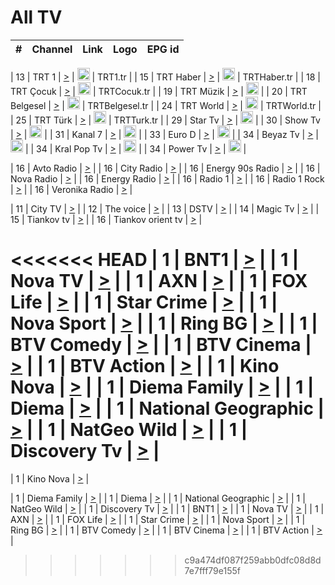<h1>All TV</h1>

| #   | Channel        | Link  | Logo | EPG id |
|:---:|:--------------:|:-----:|:----:|:------:|

| 13  | TRT 1            | [>](https://tv-trt1.medya.trt.com.tr/master.m3u8) | <img height="20" src="https://i.imgur.com/j786OLG.png"/> | TRT1.tr |
| 15  | TRT Haber        | [>](https://tv-trthaber.medya.trt.com.tr/master.m3u8) | <img height="20" src="https://i.imgur.com/OVfo8Ab.png"/> | TRTHaber.tr |
| 18  | TRT Çocuk        | [>](https://tv-trtcocuk.medya.trt.com.tr/master.m3u8) | <img height="20" src="https://i.imgur.com/QLFmD6d.png"/> | TRTCocuk.tr |
| 19  | TRT Müzik        | [>](https://tv-trtmuzik.medya.trt.com.tr/master.m3u8) | <img height="20" src="https://i.imgur.com/fIVFCEd.png"/> |
| 20  | TRT Belgesel     | [>](https://tv-trtbelgesel.medya.trt.com.tr/master.m3u8) | <img height="20" src="https://i.imgur.com/MGO87pe.png"/> | TRTBelgesel.tr |
| 24  | TRT World        | [>](https://tv-trtworld.medya.trt.com.tr/master.m3u8) | <img height="20" src="https://i.imgur.com/JEA2xpv.png"/> | TRTWorld.tr |
| 25  | TRT Türk         | [>](https://tv-trtturk.medya.trt.com.tr/master.m3u8) | <img height="20" src="https://i.imgur.com/OSTOQNw.png"/> | TRTTurk.tr |
| 29  | Star Tv   | [>](https://dogus-live.daioncdn.net/startv/startv_360p.m3u8) | <img height="20" src="https://i.imgur.com/IebUZx1.png"/> |
| 30  | Show Tv     | [>](https://ciner-live.daioncdn.net/showtv/showtv.m3u8) | <img height="20" src="https://i.imgur.com/IebUZx1.png"/> |
| 31  | Kanal 7     | [>](https://kanal7-live.daioncdn.net/kanal7/kanal7.m3u8) | <img height="20" src="https://i.imgur.com/IebUZx1.png"/> |
| 33  | Euro D    | [>](https://www.youtube.com/user/KanalD/live) | <img height="20" src="https://i.imgur.com/IebUZx1.png"/> |
| 34  | Beyaz Tv     | [>](https://beyaztv-live.daioncdn.net/beyaztv/beyaztv.m3u8) | <img height="20" src="https://i.imgur.com/IebUZx1.png"/> |
| 34  | Kral Pop Tv     | [>](https://www.youtube.com/watch?v=GuFTuKoXepw) | <img height="20" src="https://i.imgur.com/IebUZx1.png"/> |
| 34  | Power Tv     | [>](https://livetv.powerapp.com.tr/powerTV/powerhd.smil/chunklist.m3u8) | <img height="20" src="https://i.imgur.com/IebUZx1.png"/> |

| 16  | Avto Radio | [>](http://stream.metacast.eu/avtoradio.mp3.m3u) |
| 16  | City Radio | [>](http://stream.metacast.eu/city.aac.m3u) |
| 16  | Energy 90s Radio | [>](http://stream.metacast.eu/energy-90s.m3u) |
| 16  | Nova Radio | [>](http://stream.metacast.eu/nova.aac.m3u) |
| 16  | Energy Radio | [>](http://stream.metacast.eu/nrj.aac.m3u) |
| 16  | Radio 1 | [>](http://stream.metacast.eu/radio1.aac.m3u) |
| 16  | Radio 1 Rock | [>](http://stream.metacast.eu/radio1rock.aac.m3u) |
| 16  | Veronika Radio | [>](http://stream.metacast.eu/veronika.aac.m3u) |

| 11  | City TV | [>](https://tv.city.bg/play/tshls/citytv/index.m3u8) |
| 12  | The voice | [>](https://bss1.neterra.tv/thevoice/thevoice.m3u8) |
| 13  | DSTV | [>](http://46.249.95.140:8081/hls/data.m3u8) |
| 14  | Magic Tv | [>](https://bss1.neterra.tv/magictv/magictv.m3u8) |
| 15  | Tiankov tv | [>](https://streamer103.neterra.tv/tiankov-folk/live.m3u8) |
| 16  | Tiankov orient tv | [>](https://streamer103.neterra.tv/tiankov-orient/live.m3u8) |

<<<<<<< HEAD
| 1 | BNT1 | [>](https://ymkaya.xyz:43713/tv/bnt1/playlist.m3u8?wmsAuthSign=c2VydmVyX3RpbWU9Ni81LzIwMjUgMTowNTozNSBQTSZoYXNoX3ZhbHVlPTlaUFB4QnlsREc2aTM1a24xZkVObHc9PSZ2YWxpZG1pbnV0ZXM9NjA=) |
| 1 | Nova TV | [>](https://ymkaya.xyz:43713/tv/novatv/playlist.m3u8?wmsAuthSign=c2VydmVyX3RpbWU9Ni81LzIwMjUgMTowNTo0NSBQTSZoYXNoX3ZhbHVlPWsxQlQ4R0lpeFJFMTU4cUl4bm9jamc9PSZ2YWxpZG1pbnV0ZXM9NjA=) |
| 1 | AXN | [>](https://ymkaya.xyz:43713/tv/axn/playlist.m3u8?wmsAuthSign=c2VydmVyX3RpbWU9Ni81LzIwMjUgMTowNTo1NSBQTSZoYXNoX3ZhbHVlPWNieDNKRWlJK2ZLcnVyMnM2M3dZSnc9PSZ2YWxpZG1pbnV0ZXM9NjA=) |
| 1 | FOX Life | [>](https://ymkaya.xyz:43713/tv/foxlife/playlist.m3u8?wmsAuthSign=c2VydmVyX3RpbWU9Ni81LzIwMjUgMTowNjowNiBQTSZoYXNoX3ZhbHVlPUw0UklxMUo2Zml3UnhZcDZsS2dlRmc9PSZ2YWxpZG1pbnV0ZXM9NjA=) |
| 1 | Star Crime | [>](https://ymkaya.xyz:43713/tv/foxcrime/playlist.m3u8?wmsAuthSign=c2VydmVyX3RpbWU9Ni81LzIwMjUgMTowNjoxNSBQTSZoYXNoX3ZhbHVlPTRlYW9mT2FZUDkrZVZFTUJBaS8wYnc9PSZ2YWxpZG1pbnV0ZXM9NjA=) |
| 1 | Nova Sport | [>](https://ymkaya.xyz:43713/tv/novasport/playlist.m3u8?wmsAuthSign=c2VydmVyX3RpbWU9Ni81LzIwMjUgMTowNjoyNiBQTSZoYXNoX3ZhbHVlPUgxMlM5SDJicExrV1RrYUdGS1Zyb3c9PSZ2YWxpZG1pbnV0ZXM9NjA=) |
| 1 | Ring BG | [>](https://ymkaya.xyz:43713/tv/ringbg/playlist.m3u8?wmsAuthSign=c2VydmVyX3RpbWU9Ni81LzIwMjUgMTowNjozNiBQTSZoYXNoX3ZhbHVlPWpNMVQrWlBWYit6RHlDbFhJYUIvRlE9PSZ2YWxpZG1pbnV0ZXM9NjA=) |
| 1 | BTV Comedy | [>](https://ymkaya.xyz:43713/tv/btvcomedy/playlist.m3u8?wmsAuthSign=c2VydmVyX3RpbWU9Ni81LzIwMjUgMTowNjo0NiBQTSZoYXNoX3ZhbHVlPXkzSVZqcmRJWDNqYSs3eG5obmpsQVE9PSZ2YWxpZG1pbnV0ZXM9NjA=) |
| 1 | BTV Cinema | [>](https://ymkaya.xyz:43713/tv/btvcinema/playlist.m3u8?wmsAuthSign=c2VydmVyX3RpbWU9Ni81LzIwMjUgMTowNjo1NiBQTSZoYXNoX3ZhbHVlPWgxWjdyeWs2cFpCMVNYRXVHTXZnMWc9PSZ2YWxpZG1pbnV0ZXM9NjA=) |
| 1 | BTV Action | [>](https://ymkaya.xyz:43713/tv/btvaction/playlist.m3u8?wmsAuthSign=c2VydmVyX3RpbWU9Ni81LzIwMjUgMTowNzowNiBQTSZoYXNoX3ZhbHVlPWQrbEQyaVZNdzZhS1RnVlpFODZOeGc9PSZ2YWxpZG1pbnV0ZXM9NjA=) |
| 1 | Kino Nova | [>](https://ymkaya.xyz:43713/tv/kinonova/playlist.m3u8?wmsAuthSign=c2VydmVyX3RpbWU9Ni81LzIwMjUgMTowNzoxNiBQTSZoYXNoX3ZhbHVlPWpQWXB3UWdjd1lXam1TeENSZGZHTUE9PSZ2YWxpZG1pbnV0ZXM9NjA=) |
| 1 | Diema Family | [>](https://ymkaya.xyz:43713/tv/diemafamily/playlist.m3u8?wmsAuthSign=c2VydmVyX3RpbWU9Ni81LzIwMjUgMTowNzoyNiBQTSZoYXNoX3ZhbHVlPVEvakVVUmJabWEwd0NxcFJrTXBIb3c9PSZ2YWxpZG1pbnV0ZXM9NjA=) |
| 1 | Diema | [>](https://ymkaya.xyz:43713/tv/diema/playlist.m3u8?wmsAuthSign=c2VydmVyX3RpbWU9Ni81LzIwMjUgMTowNzozNiBQTSZoYXNoX3ZhbHVlPU5xWWRFb2JGUmZSVTVpL2dkSlNjc1E9PSZ2YWxpZG1pbnV0ZXM9NjA=) |
| 1 | National Geographic | [>](https://ymkaya.xyz:43713/tv/natgeo/playlist.m3u8?wmsAuthSign=c2VydmVyX3RpbWU9Ni81LzIwMjUgMTowNzo0NSBQTSZoYXNoX3ZhbHVlPVB2RkIrN2tvUFlUa0FwTVczQ3RIamc9PSZ2YWxpZG1pbnV0ZXM9NjA=) |
| 1 | NatGeo Wild | [>](https://ymkaya.xyz:43713/tv/natgeowild/playlist.m3u8?wmsAuthSign=c2VydmVyX3RpbWU9Ni81LzIwMjUgMTowNzo1NSBQTSZoYXNoX3ZhbHVlPTJzUzhWd0wyZTh5Y1puTDRyV1FraHc9PSZ2YWxpZG1pbnV0ZXM9NjA=) |
| 1 | Discovery Tv | [>](https://ymkaya.xyz:43713/tv/discovery/playlist.m3u8?wmsAuthSign=c2VydmVyX3RpbWU9Ni81LzIwMjUgMTowODowNSBQTSZoYXNoX3ZhbHVlPW5jamV6UUVzR21qTUpMY1J5c0d2M0E9PSZ2YWxpZG1pbnV0ZXM9NjA=) |
=======


| 1 | Kino Nova | [>](https://ymkaya.xyz:11336/tv/kinonova/playlist.m3u8?wmsAuthSign=c2VydmVyX3RpbWU9MS8yLzIwMjUgNDo0MDoyMCBBTSZoYXNoX3ZhbHVlPWlFS1FrWEtMMVRFM3l5YklUWUJQUHc9PSZ2YWxpZG1pbnV0ZXM9NjA=) |

| 1 | Diema Family | [>](https://ymkaya.xyz:11336/tv/diemafamily/playlist.m3u8?wmsAuthSign=c2VydmVyX3RpbWU9MS8yLzIwMjUgNDo0MDozMCBBTSZoYXNoX3ZhbHVlPUVUaTVKTldvZTF5WVVCM0YwL21kaXc9PSZ2YWxpZG1pbnV0ZXM9NjA=) |
| 1 | Diema | [>](https://ymkaya.xyz:11336/tv/diema/playlist.m3u8?wmsAuthSign=c2VydmVyX3RpbWU9MS8yLzIwMjUgNDo0MDo0MCBBTSZoYXNoX3ZhbHVlPVlYMWVJT2NuUjNpUTBsaytEUFFOS2c9PSZ2YWxpZG1pbnV0ZXM9NjA=) |
| 1 | National Geographic | [>](https://ymkaya.xyz:11336/tv/natgeo/playlist.m3u8?wmsAuthSign=c2VydmVyX3RpbWU9MS8yLzIwMjUgNDo0MTo0MSBBTSZoYXNoX3ZhbHVlPTJQTlVmcG5nYWx0M013eUhGRGxnd0E9PSZ2YWxpZG1pbnV0ZXM9NjA=) |
| 1 | NatGeo Wild | [>](https://ymkaya.xyz:11336/tv/natgeowild/playlist.m3u8?wmsAuthSign=c2VydmVyX3RpbWU9MS8yLzIwMjUgNDo0MTo1MSBBTSZoYXNoX3ZhbHVlPVl1OXZaTTliN0hGWEN3eDBYd1duNkE9PSZ2YWxpZG1pbnV0ZXM9NjA=) |
| 1 | Discovery Tv | [>](https://ymkaya.xyz:11336/tv/discovery/playlist.m3u8?wmsAuthSign=c2VydmVyX3RpbWU9MS8yLzIwMjUgNDo0MjowMSBBTSZoYXNoX3ZhbHVlPWtBQmdLNlY2RmQwWElzMVYzSDJyVkE9PSZ2YWxpZG1pbnV0ZXM9NjA=) |
| 1 | BNT1 | [>](https://ymkaya.xyz:11336/tv/bnt1/playlist.m3u8?wmsAuthSign=c2VydmVyX3RpbWU9MS8yLzIwMjUgNDozODozOCBBTSZoYXNoX3ZhbHVlPVVrMVlRQXpJWlhYeUh6ZFVpSC9NMUE9PSZ2YWxpZG1pbnV0ZXM9NjA=) |
| 1 | Nova TV | [>](https://ymkaya.xyz:11336/tv/novatv/playlist.m3u8?wmsAuthSign=c2VydmVyX3RpbWU9MS8yLzIwMjUgNDozODo0OCBBTSZoYXNoX3ZhbHVlPUVxQjh1a0ZzYkVGZU8zZDFGTzdreVE9PSZ2YWxpZG1pbnV0ZXM9NjA=) |
| 1 | AXN | [>](https://ymkaya.xyz:11336/tv/axn/playlist.m3u8?wmsAuthSign=c2VydmVyX3RpbWU9MS8yLzIwMjUgNDozODo1OCBBTSZoYXNoX3ZhbHVlPUpkWStGY1hkNXhaOVpPZ0thQ0FZL3c9PSZ2YWxpZG1pbnV0ZXM9NjA=) |
| 1 | FOX Life | [>](https://ymkaya.xyz:11336/tv/foxlife/playlist.m3u8?wmsAuthSign=c2VydmVyX3RpbWU9MS8yLzIwMjUgNDozOToxMCBBTSZoYXNoX3ZhbHVlPWt1ZDc1T3AzYlZDTjJnSy9TU0xJZlE9PSZ2YWxpZG1pbnV0ZXM9NjA=) |
| 1 | Star Crime | [>](https://ymkaya.xyz:11336/tv/foxcrime/playlist.m3u8?wmsAuthSign=c2VydmVyX3RpbWU9MS8yLzIwMjUgNDozOToyMCBBTSZoYXNoX3ZhbHVlPXIwVU45Nm9FR1l2enNkTG9TanBxbmc9PSZ2YWxpZG1pbnV0ZXM9NjA=) |
| 1 | Nova Sport | [>](https://ymkaya.xyz:11336/tv/novasport/playlist.m3u8?wmsAuthSign=c2VydmVyX3RpbWU9MS8yLzIwMjUgNDozOTozMCBBTSZoYXNoX3ZhbHVlPXlSZ0UxazVaM0xhSmc0NmR4T0c1T2c9PSZ2YWxpZG1pbnV0ZXM9NjA=) |
| 1 | Ring BG | [>](https://ymkaya.xyz:11336/tv/ringbg/playlist.m3u8?wmsAuthSign=c2VydmVyX3RpbWU9MS8yLzIwMjUgNDozOTo0MCBBTSZoYXNoX3ZhbHVlPTR4aUlFNHVUYWN4enY1WkVuOFZma2c9PSZ2YWxpZG1pbnV0ZXM9NjA=) |
| 1 | BTV Comedy | [>](https://ymkaya.xyz:11336/tv/btvcomedy/playlist.m3u8?wmsAuthSign=c2VydmVyX3RpbWU9MS8yLzIwMjUgNDozOTo1MCBBTSZoYXNoX3ZhbHVlPUtrMTJ2RHNTTUU1RFp1ZkVOdXFSK3c9PSZ2YWxpZG1pbnV0ZXM9NjA=) |
| 1 | BTV Cinema | [>](https://ymkaya.xyz:11336/tv/btvcinema/playlist.m3u8?wmsAuthSign=c2VydmVyX3RpbWU9MS8yLzIwMjUgNDozOTo1OSBBTSZoYXNoX3ZhbHVlPTZWcU9FZW56cG1NM1lrYy8xNE5NeHc9PSZ2YWxpZG1pbnV0ZXM9NjA=) |
| 1 | BTV Action | [>](https://ymkaya.xyz:11336/tv/btvaction/playlist.m3u8?wmsAuthSign=c2VydmVyX3RpbWU9MS8yLzIwMjUgNDo0MDoxMCBBTSZoYXNoX3ZhbHVlPUlDd0ErRkZVWThyMVZwR3c2REdGZ3c9PSZ2YWxpZG1pbnV0ZXM9NjA=) |
>>>>>>> c9a474df087f259abb0dfc08d8d7e7fff79e155f
